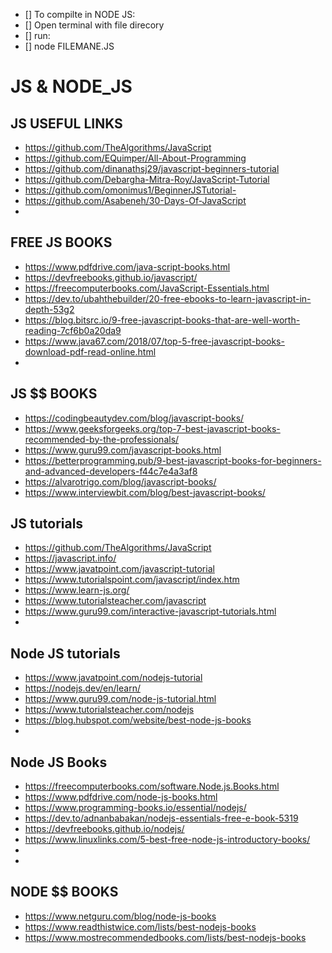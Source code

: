 
- [] To compilte in NODE JS:
- [] Open terminal with file direcory
- [] run:
- [] node FILEMANE.JS

# JS & NODE_JS
## JS USEFUL LINKS
- https://github.com/TheAlgorithms/JavaScript
- https://github.com/EQuimper/All-About-Programming
- https://github.com/dinanathsj29/javascript-beginners-tutorial
- https://github.com/Debargha-Mitra-Roy/JavaScript-Tutorial
- https://github.com/omonimus1/BeginnerJSTutorial-
- https://github.com/Asabeneh/30-Days-Of-JavaScript
- 


## FREE JS BOOKS
- https://www.pdfdrive.com/java-script-books.html
- https://devfreebooks.github.io/javascript/
- https://freecomputerbooks.com/JavaScript-Essentials.html
- https://dev.to/ubahthebuilder/20-free-ebooks-to-learn-javascript-in-depth-53g2
- https://blog.bitsrc.io/9-free-javascript-books-that-are-well-worth-reading-7cf6b0a20da9
- https://www.java67.com/2018/07/top-5-free-javascript-books-download-pdf-read-online.html
- 
## JS $$ BOOKS
- https://codingbeautydev.com/blog/javascript-books/
- https://www.geeksforgeeks.org/top-7-best-javascript-books-recommended-by-the-professionals/
- https://www.guru99.com/javascript-books.html
- https://betterprogramming.pub/9-best-javascript-books-for-beginners-and-advanced-developers-f44c7e4a3af8
- https://alvarotrigo.com/blog/javascript-books/
- https://www.interviewbit.com/blog/best-javascript-books/


##  JS tutorials
- https://github.com/TheAlgorithms/JavaScript
- https://javascript.info/
- https://www.javatpoint.com/javascript-tutorial
- https://www.tutorialspoint.com/javascript/index.htm
- https://www.learn-js.org/
- https://www.tutorialsteacher.com/javascript
- https://www.guru99.com/interactive-javascript-tutorials.html
- 

## Node JS tutorials
- https://www.javatpoint.com/nodejs-tutorial
- https://nodejs.dev/en/learn/
- https://www.guru99.com/node-js-tutorial.html
- https://www.tutorialsteacher.com/nodejs
- https://blog.hubspot.com/website/best-node-js-books
- 

## Node JS Books
- https://freecomputerbooks.com/software.Node.js.Books.html
- https://www.pdfdrive.com/node-js-books.html
- https://www.programming-books.io/essential/nodejs/
- https://dev.to/adnanbabakan/nodejs-essentials-free-e-book-5319
- https://devfreebooks.github.io/nodejs/
- https://www.linuxlinks.com/5-best-free-node-js-introductory-books/
- 
- 
 
## NODE $$ BOOKS

- https://www.netguru.com/blog/node-js-books
- https://www.readthistwice.com/lists/best-nodejs-books
- https://www.mostrecommendedbooks.com/lists/best-nodejs-books


